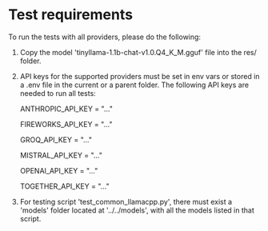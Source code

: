 # Test requirements

To run the tests with all providers, please do the following:

1. Copy the model 'tinyllama-1.1b-chat-v1.0.Q4_K_M.gguf' file into the res/ folder.

2. API keys for the supported providers must be set in env vars or stored in a .env file in the current or a parent folder. The following API keys are needed to run all tests:

    ANTHROPIC_API_KEY = "..."

    FIREWORKS_API_KEY = "..."

    GROQ_API_KEY = "..."

    MISTRAL_API_KEY = "..."

    OPENAI_API_KEY = "..."

    TOGETHER_API_KEY = "..."

3. For testing script 'test_common_llamacpp.py', there must exist a 'models' folder located at '../../models', with all the models listed in that script.

